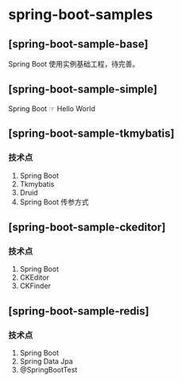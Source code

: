# spring-boot-samples

## [spring-boot-sample-base]
Spring Boot 使用实例基础工程，待完善。

## [spring-boot-sample-simple]
Spring Boot ☞ Hello World

## [spring-boot-sample-tkmybatis]
### 技术点
 1. Spring Boot
 2. Tkmybatis
 3. Druid
 4. Spring Boot 传参方式

## [spring-boot-sample-ckeditor]
### 技术点
  1. Spring Boot
  2. CKEditor
  3. CKFinder
  
## [spring-boot-sample-redis]
### 技术点
  1. Spring Boot
  2. Spring Data Jpa
  3. @SpringBootTest
````

